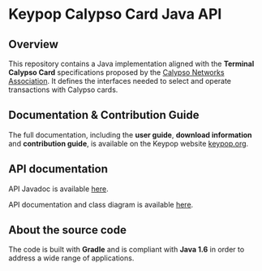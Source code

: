 # Keypop Calypso Card Java API

## Overview

This repository contains a Java implementation aligned with the **Terminal Calypso Card** specifications proposed
by the [Calypso Networks Association](https://www.calypsonet.org). It defines the interfaces needed to select and
operate transactions with Calypso cards.

## Documentation & Contribution Guide

The full documentation, including the **user guide**, **download information** and **contribution guide**, is available 
on the Keypop website [keypop.org](https://eclipse-keypop.github.io/keypop-website/).

## API documentation

API Javadoc is available [here](https://eclipse-keypop.github.io/keypop-calypso-card-java-api).

API documentation and class diagram is available 
[here](https://terminal-api.calypsonet.org/apis/calypsonet-terminal-calypso-api/).

## About the source code

The code is built with **Gradle** and is compliant with **Java 1.6** in order to address a wide range of applications.
